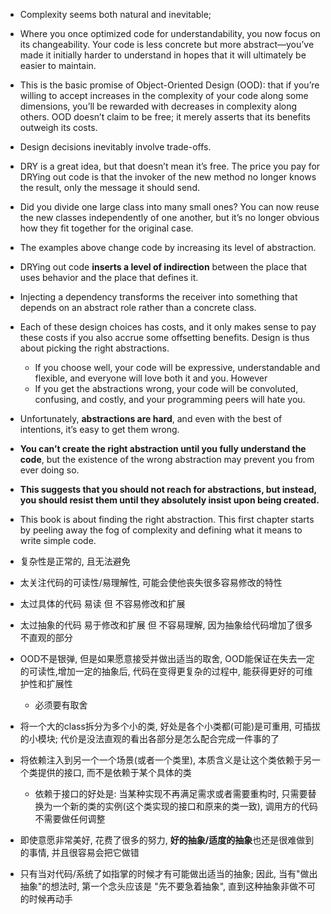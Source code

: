 + Complexity seems both natural and inevitable;

+ Where you once optimized code for understandability, you now focus on its changeability. Your code is less concrete but more abstract—you’ve made it initially harder to understand in hopes that it will ultimately be easier to maintain.

+ This is the basic promise of Object-Oriented Design (OOD): that if you’re willing to accept increases in the complexity of your code along some dimensions, you’ll be rewarded with decreases in complexity along others. OOD doesn’t claim to be free; it merely asserts that its benefits outweigh its costs.

+ Design decisions inevitably involve trade-offs.

+ DRY is a great idea, but that doesn’t mean it’s free. The price you pay for DRYing out code is that the invoker of the new method no longer knows the result, only the message it should send.

+ Did you divide one large class into many small ones? You can now reuse the new classes independently of one another, but it’s no longer obvious how they fit together for the original case.

+ The examples above change code by increasing its level of abstraction.

+ DRYing out code **inserts a level of indirection** between the place that uses behavior and the place that defines it.

+ Injecting a dependency transforms the receiver into something that depends on an abstract role rather than a concrete class.

+ Each of these design choices has costs, and it only makes sense to pay these costs if you also accrue some offsetting benefits. Design is thus about picking the right abstractions.
    + If you choose well, your code will be expressive, understandable and flexible, and everyone will love both it and you. However
    + If you get the abstractions wrong, your code will be convoluted, confusing, and costly, and your programming peers will hate you.

+ Unfortunately, **abstractions are hard**, and even with the best of intentions, it’s easy to get them wrong.

+ **You can’t create the right abstraction until you fully understand the code**, but the existence of the wrong abstraction may prevent you from ever doing so.

+ **This suggests that you should not reach for abstractions, but instead, you should resist them until they absolutely insist upon being created.**

+ This book is about finding the right abstraction. This first chapter starts by peeling away the fog of complexity and defining what it means to write simple code.

+ 复杂性是正常的, 且无法避免
+ 太关注代码的可读性/易理解性, 可能会使他丧失很多容易修改的特性
+ 太过具体的代码 易读 但 不容易修改和扩展
+ 太过抽象的代码 易于修改和扩展 但 不容易理解, 因为抽象给代码增加了很多不直观的部分
+ OOD不是银弹, 但是如果愿意接受并做出适当的取舍, OOD能保证在失去一定的可读性,增加一定的抽象后, 代码在变得更复杂的过程中, 能获得更好的可维护性和扩展性
    + 必须要有取舍
+ 将一个大的class拆分为多个小的类, 好处是各个小类都(可能)是可重用, 可插拔的小模块; 代价是没法直观的看出各部分是怎么配合完成一件事的了
+ 将依赖注入到另一个一个场景(或者一个类里), 本质含义是让这个类依赖于另一个类提供的接口, 而不是依赖于某个具体的类
    + 依赖于接口的好处是: 当某种实现不再满足需求或者需要重构时, 只需要替换为一个新的类的实例(这个类实现的接口和原来的类一致), 调用方的代码不需要做任何调整
+ 即使意愿非常美好, 花费了很多的努力, **好的抽象/适度的抽象**也还是很难做到的事情, 并且很容易会把它做错
+ 只有当对代码/系统了如指掌的时候才有可能做出适当的抽象; 因此, 当有"做出抽象"的想法时, 第一个念头应该是 "先不要急着抽象", 直到这种抽象非做不可的时候再动手

